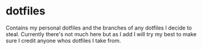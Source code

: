 # dotfiles
Contains my personal dotfiles and the branches of any dotfiles I 
decide to steal. Currently there's not much here but as I add I will try my 
best to make sure I credit anyone whos dotfiles I take from.
